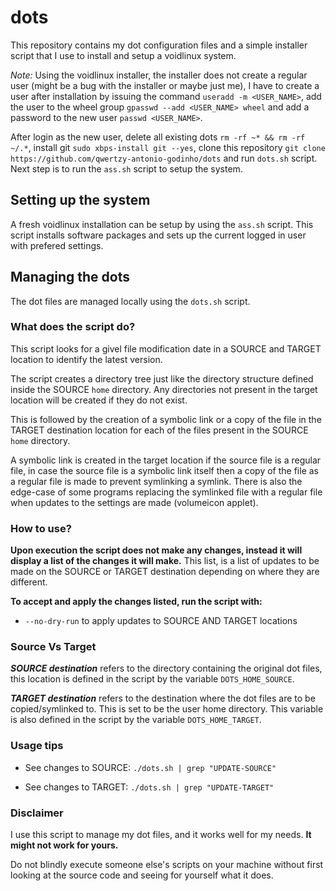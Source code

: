 # dots

This repository contains my dot configuration files and a simple installer script that I use to install and setup a voidlinux system.

*Note:*
Using the voidlinux installer, the installer does not create a regular user (might be a bug with the installer or maybe just me), I have to create a user after installation by issuing the command ```useradd -m <USER_NAME>```, add the user to the wheel group ```gpasswd --add <USER_NAME> wheel``` and add a password to the new user ```passwd <USER_NAME>```. 

After login as the new user, delete all existing dots ```rm -rf ~* && rm -rf ~/.*```, install git ```sudo xbps-install git --yes```, clone this repository ```git clone https://github.com/qwertzy-antonio-godinho/dots``` and run ```dots.sh``` script. Next step is to run the ```ass.sh``` script to setup the system.

## Setting up the system

A fresh voidlinux installation can be setup by using the ```ass.sh``` script. This script installs software packages and sets up the current logged in user with prefered settings.

## Managing the dots

The dot files are managed locally using the ```dots.sh``` script.

### What does the script do?

This script looks for a givel file modification date in a SOURCE and TARGET location to identify the latest version.

The script creates a directory tree just like the directory structure defined inside the SOURCE ```home``` directory. Any directories not present in the target location will be created if they do not exist.

This is followed by the creation of a symbolic link or a copy of the file in the TARGET destination location for each of the files present in the SOURCE ```home``` directory.

A symbolic link is created in the target location if the source file is a regular file, in case the source file is a symbolic link itself then a copy of the file as a regular file is made to prevent symlinking a symlink. There is also the edge-case of some programs replacing the symlinked file with a regular file when updates to the settings are made (volumeicon applet).

### How to use?

**Upon execution the script does not make any changes, instead it will display a list of the changes it will make.** This list, is a list of updates to be made on the SOURCE or TARGET destination depending on where they are different.

**To accept and apply the changes listed, run the script with:**

- ```--no-dry-run``` to apply updates to SOURCE AND TARGET locations

### Source Vs Target

***SOURCE destination*** refers to the directory containing the original dot files, this location is defined in the script by the variable ```DOTS_HOME_SOURCE```.

***TARGET destination*** refers to the destination where the dot files are to be copied/symlinked to. This is set to be the user home directory. This variable is also defined in the script by the variable ```DOTS_HOME_TARGET```.

### Usage tips

- See changes to SOURCE: ```./dots.sh | grep "UPDATE-SOURCE"```

- See changes to TARGET: ```./dots.sh | grep "UPDATE-TARGET"```

### Disclaimer

I use this script to manage my dot files, and it works well for my needs. **It might not work for yours.**

Do not blindly execute someone else's scripts on your machine without first looking at the source code and seeing for yourself what it does.
